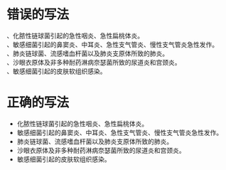 # 错误的写法

、化脓性链球菌引起的急性咽炎、急性扁桃体炎。  
、敏感细菌引起的鼻窦炎、中耳炎、急性支气管炎、慢性支气管炎急性发作。  
、肺炎链球菌、流感嗜血杆菌以及肺炎支原体所致的肺炎。  
、沙眼衣原体及非多种耐药淋病奈瑟菌所致的尿道炎和宫颈炎。  
、敏感细菌引起的皮肤软组织感染。

# 正确的写法

* 化脓性链球菌引起的急性咽炎、急性扁桃体炎。  
* 敏感细菌引起的鼻窦炎、中耳炎、急性支气管炎、慢性支气管炎急性发作。  
* 肺炎链球菌、流感嗜血杆菌以及肺炎支原体所致的肺炎。  
* 沙眼衣原体及非多种耐药淋病奈瑟菌所致的尿道炎和宫颈炎。  
* 敏感细菌引起的皮肤软组织感染。
